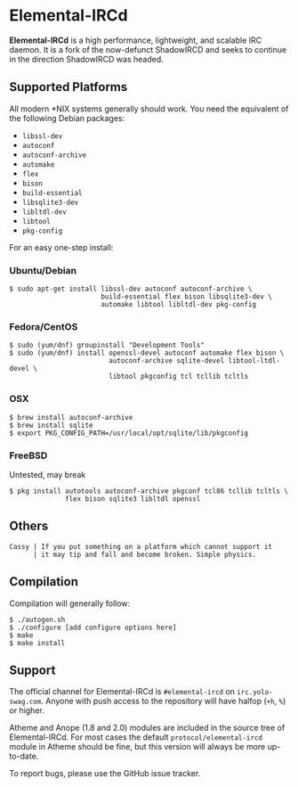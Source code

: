 # Elemental-IRCd

**Elemental-IRCd** is a high performance, lightweight, and scalable 
IRC daemon. It is a fork of the now-defunct ShadowIRCD and seeks to continue in 
the direction ShadowIRCD was headed.

## Supported Platforms

All modern \*NIX systems generally should work. You need the equivalent of the 
following Debian packages:

 - `libssl-dev`
 - `autoconf`
 - `autoconf-archive`
 - `automake`
 - `flex`
 - `bison`
 - `build-essential`
 - `libsqlite3-dev`
 - `libltdl-dev`
 - `libtool`
 - `pkg-config`

For an easy one-step install:

### Ubuntu/Debian

```console
$ sudo apt-get install libssl-dev autoconf autoconf-archive \
                       build-essential flex bison libsqlite3-dev \
                       automake libtool libltdl-dev pkg-config
```

### Fedora/CentOS

```console
$ sudo (yum/dnf) groupinstall "Development Tools"
$ sudo (yum/dnf) install openssl-devel autoconf automake flex bison \
                         autoconf-archive sqlite-devel libtool-ltdl-devel \
                         libtool pkgconfig tcl tcllib tcltls
```

### OSX

```console
$ brew install autoconf-archive
$ brew install sqlite
$ export PKG_CONFIG_PATH=/usr/local/opt/sqlite/lib/pkgconfig
```

### FreeBSD
Untested, may break
```console
$ pkg install autotools autoconf-archive pkgconf tcl86 tcllib tcltls \
              flex bison sqlite3 libltdl openssl
```

## Others

```
Cassy | If you put something on a platform which cannot support it
      | it may tip and fall and become broken. Simple physics.
```

## Compilation

Compilation will generally follow:

```console
$ ./autogen.sh
$ ./configure [add configure options here]
$ make
$ make install
```

## Support

The official channel for Elemental-IRCd is `#elemental-ircd` on 
`irc.yolo-swag.com`. Anyone with push access to the repository will have halfop 
(`+h`, `%`) or higher.

Atheme and Anope (1.8 and 2.0) modules are included in the source tree of 
Elemental-IRCd. For most cases the default `protocol/elemental-ircd` module in 
Atheme should be fine, but this version will always be more up-to-date.

To report bugs, please use the GitHub issue tracker.
